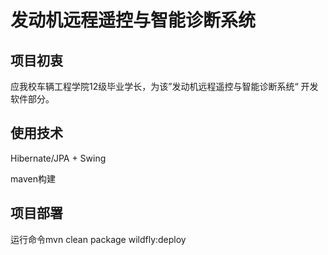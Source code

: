 # 发动机远程遥控与智能诊断系统
## 项目初衷
应我校车辆工程学院12级毕业学长，为该”发动机远程遥控与智能诊断系统“
开发软件部分。
## 使用技术
Hibernate/JPA + Swing

maven构建
## 项目部署
运行命令mvn clean package wildfly:deploy
